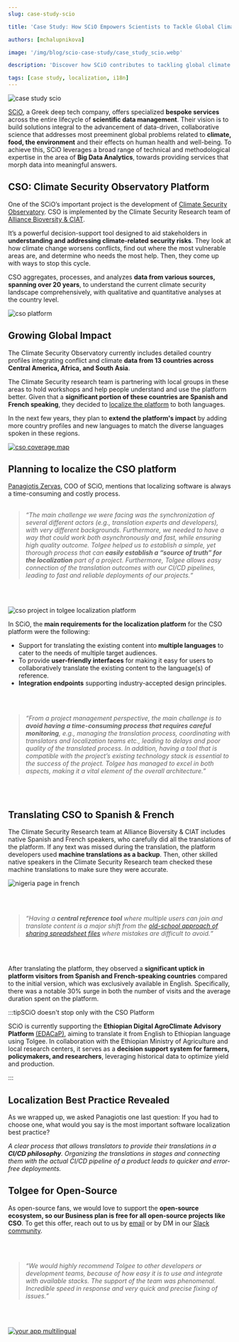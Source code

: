 ```yaml
---
slug: case-study-scio

title: 'Case Study: How SCiO Empowers Scientists to Tackle Global Climate Challenges'

authors: [mchalupnikova]

image: '/img/blog/scio-case-study/case_study_scio.webp'

description: 'Discover how SCiO contributes to tackling global climate challenges and how localization of their platform with Tolgee impacted their efforts.'

tags: [case study, localization, i18n]
---
```


![case study scio](/img/blog/scio-case-study/case_study_scio.webp)

[SCiO](https://scio.systems), a Greek deep tech company, offers specialized **bespoke services** across the entire lifecycle of **scientific data management**. Their vision is to build solutions integral to the advancement of data-driven, collaborative science that addresses most preeminent global problems related to **climate, food, the environment** and their effects on human health and well-being. To achieve this, SCiO leverages a broad range of technical and methodological expertise in the area of **Big Data Analytics**, towards providing services that morph data into meaningful answers.

<!--truncate-->

## CSO: Climate Security Observatory Platform

One of the SCiO’s important project is the development of [Climate Security Observatory](https://cso.cgiar.org/#/LandingPage). CSO is implemented by the Climate Security Research team of [Alliance Bioversity & CIAT](https://alliancebioversityciat.org/research-themes/climate-action).

It’s a powerful decision-support tool designed to aid stakeholders in **understanding and addressing climate-related security risks**. They look at how climate change worsens conflicts, find out where the most vulnerable areas are, and determine who needs the most help. Then, they come up with ways to stop this cycle.

CSO aggregates, processes, and analyzes **data from various sources, spanning over 20 years**, to understand the current climate security landscape comprehensively, with qualitative and quantitative analyses at the country level.

![cso platform](/img/blog/scio-case-study/cso_platform.webp)

## Growing Global Impact

The Climate Security Observatory currently includes detailed country profiles integrating conflict and climate **data from 13 countries across Central America, Africa, and South Asia**.

The Climate Security research team is partnering with local groups in these areas to hold workshops and help people understand and use the platform better. Given that a **significant portion of these countries are Spanish and French speaking**, they decided to [localize the platform](/blog/benefits-challenges-software-localization#why-should-you-consider-software-localization) to both languages.

In the next few years, they plan to **extend the platform's impact** by adding more country profiles and new languages to match the diverse languages spoken in these regions.

[![cso coverage map](/img/blog/scio-case-study/cso_coverage.webp)](https://cgspace.cgiar.org/server/api/core/bitstreams/45ab16ee-f41f-48c6-834e-0b6d672492cb/content)

## Planning to localize the CSO platform

[Panagiotis Zervas](https://scio.systems/panagiotis/), COO of SCiO, mentions that localizing software is always a time-consuming and costly process.
<br></br>

> _“The main challenge we were facing was the synchronization of several different actors (e.g., translation experts and developers), with
> very different backgrounds. Furthermore, we needed to have a way that could work both asynchronously and fast, while ensuring high quality outcome. Tolgee helped us to establish a simple, yet thorough process that can **easily establish a “source of truth” for the localization** part of a project. Furthermore, Tolgee allows easy connection of the translation outcomes with our CI/CD pipelines, leading to fast and reliable deployments of our projects.“_

<br></br>

![cso project in tolgee localization platform](/img/blog/scio-case-study/tolgee_cso_platform.webp)

In SCiO, the **main requirements for the localization platform** for the CSO platform were the following:

- Support for translating the existing content into **multiple languages** to cater to the needs of multiple target audiences.
- To provide **user-friendly interfaces** for making it easy for users to collaboratively translate the existing content to the language(s) of reference.
- **Integration endpoints** supporting industry-accepted design principles.

<br></br>

> _“From a project management perspective, the main challenge is to **avoid having a time-consuming process that requires careful monitoring**, e.g., managing the translation process, coordinating with translators and localization teams etc., leading to delays and poor quality of the translated process. In addition, having a tool that is compatible with the project’s existing technology stack is essential to the success of the project. Tolgee has managed to excel in both aspects, making it a vital element of the overall architecture.”_

<br></br>

## Translating CSO to Spanish & French

The Climate Security Research team at Alliance Bioversity & CIAT includes native Spanish and French speakers, who carefully did all the translations of the platform. If any text was missed during the translation, the platform developers used **machine translations as a backup**. Then, other skilled native speakers in the Climate Security Research team checked these machine translations to make sure they were accurate.

![nigeria page in french](/img/blog/scio-case-study/nigeria_french.webp)

<br></br>

> _“Having a **central reference tool** where multiple users can join and translate content is a major shift from the [old-school approach of sharing spreadsheet files](/blog/context-gamechanger-localization#dont-use-spreadsheets-for-software-localization) where mistakes are difficult to avoid.“_

<br></br>

After translating the platform, they observed a **significant uptick in platform visitors from Spanish and French-speaking countries** compared to the initial version, which was exclusively available in English. Specifically, there was a notable 30% surge in both the number of visits and the average duration spent on the platform.

:::tipSCiO doesn't stop only with the CSO Platform

SCiO is currently supporting the **Ethiopian Digital AgroClimate Advisory Platform** [(EDACaP)](https://edacap.ethioagroclimate.net/#/Home), aiming to translate it from English to Ethiopian language using Tolgee. In collaboration with the Ethiopian Ministry of Agriculture and local research centers, it serves as a **decision support system for farmers, policymakers, and researchers**, leveraging historical data to optimize yield and production.

:::

## Localization Best Practice Revealed

As we wrapped up, we asked Panagiotis one last question: If you had to choose one, what would you say is the most important software localization best practice?

_A clear process that allows translators to provide their translations in a **CI/CD philosophy**. Organizing the translations in stages and connecting them with the actual CI/CD pipeline of a product leads to quicker and error-free deployments._

## Tolgee for Open-Source

As open-source fans, we would love to support the **open-source ecosystem, so our Business plan is free for all open-source projects like CSO**. To get this offer, reach out to us by [email](mailto:info@tolgee.io) or by DM in our [Slack community](https://Tolg.ee/slack).

<br></br>

> _“We would highly recommend Tolgee to other developers or development teams, because of how easy it is to use and integrate with available stacks. The support of the team was phenomenal. Incredible speed in response and very quick and precise fixing of issues.”_

<br></br>

[![your app multilingual](/img/blog/whatspot-casestudy/banner-multilingual.png)](https://app.tolgee.io/sign_up)

